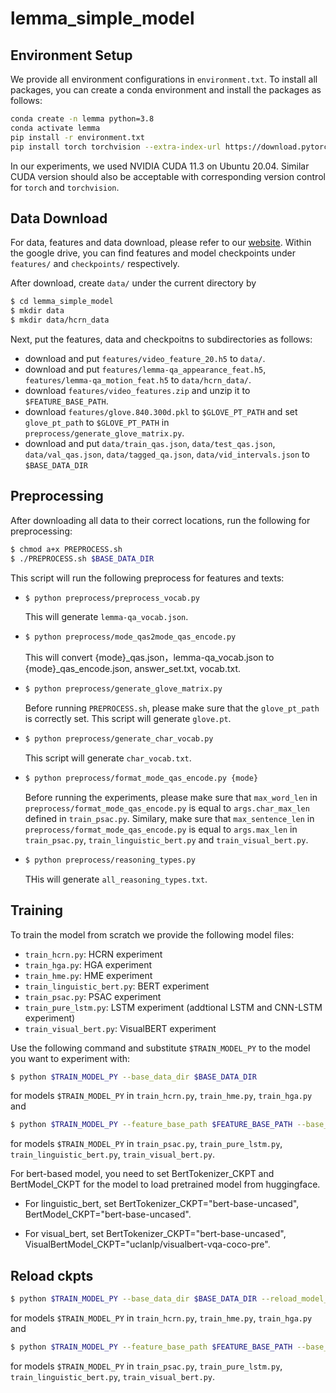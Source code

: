 # lemma_simple_model

## Environment Setup
We provide all environment configurations in ``environment.txt``. To install all packages, you can create a conda environment and install the packages as follows: 
```bash
conda create -n lemma python=3.8
conda activate lemma
pip install -r environment.txt
pip install torch torchvision --extra-index-url https://download.pytorch.org/whl/cu113 
```
In our experiments, we used NVIDIA CUDA 11.3 on Ubuntu 20.04. Similar CUDA version should also be acceptable with corresponding version control for ``torch`` and ``torchvision``.

## Data Download
For data, features and data download, please refer to our [website](https://sites.google.com/view/egotaskqa). Within the google drive, you can find features and model checkpoints under ``features/`` and ``checkpoints/`` respectively.

After download, create ``data/`` under the current directory by
```bash
$ cd lemma_simple_model
$ mkdir data
$ mkdir data/hcrn_data
```
Next, put the features, data and checkpoitns to subdirectories as follows:
+ download and put ``features/video_feature_20.h5`` to ``data/``.
+ download and put ``features/lemma-qa_appearance_feat.h5``, ``features/lemma-qa_motion_feat.h5`` to ``data/hcrn_data/``.
+ download ``features/video_features.zip`` and unzip it to ``$FEATURE_BASE_PATH``.
+ download ``features/glove.840.300d.pkl`` to ``$GLOVE_PT_PATH`` and set ``glove_pt_path`` to ``$GLOVE_PT_PATH`` in ``preprocess/generate_glove_matrix.py``.
+ download and put ``data/train_qas.json``, ``data/test_qas.json``, ``data/val_qas.json``, ``data/tagged_qa.json``, ``data/vid_intervals.json`` to ``$BASE_DATA_DIR``

## Preprocessing
After downloading all data to their correct locations, run the following for preprocessing:
```bash
$ chmod a+x PREPROCESS.sh
$ ./PREPROCESS.sh $BASE_DATA_DIR
```
This script will run the following preprocess for features and texts:
  - ```bash
    $ python preprocess/preprocess_vocab.py
    ```
    This will generate ``lemma-qa_vocab.json``.
  - ```bash
    $ python preprocess/mode_qas2mode_qas_encode.py
    ```
    This will convert {mode}_qas.json，lemma-qa_vocab.json to {mode}_qas_encode.json, answer_set.txt, vocab.txt.
  - ```bash
    $ python preprocess/generate_glove_matrix.py
    ```
    Before running ``PREPROCESS.sh``, please make sure that the ``glove_pt_path`` is correctly set. This script will generate ``glove.pt``.
  - ```bash
    $ python preprocess/generate_char_vocab.py
    ```
    This script will generate ``char_vocab.txt``.
    
  - ```bash
    $ python preprocess/format_mode_qas_encode.py {mode}
    ```
    Before running the experiments, please make sure that ``max_word_len`` in ``preprocess/format_mode_qas_encode.py`` is equal to ``args.char_max_len`` defined in ``train_psac.py``. Similary, make sure that ``max_sentence_len`` in ``preprocess/format_mode_qas_encode.py`` is equal to ``args.max_len`` in ``train_psac.py``, ``train_linguistic_bert.py`` and ``train_visual_bert.py``.
    
  - ```bash
    $ python preprocess/reasoning_types.py
    ```
    THis will generate ``all_reasoning_types.txt``.


## Training

To train the model from scratch we provide the following model files:
 - ``train_hcrn.py``: HCRN experiment
 - ``train_hga.py``: HGA experiment
 - ``train_hme.py``: HME experiment
 - ``train_linguistic_bert.py``: BERT experiment
 - ``train_psac.py``: PSAC experiment
 - ``train_pure_lstm.py``: LSTM experiment (addtional LSTM and CNN-LSTM experiment)
 - ``train_visual_bert.py``: VisualBERT experiment

Use the following command and substitute ``$TRAIN_MODEL_PY`` to the model you want to experiment with:
```bash
$ python $TRAIN_MODEL_PY --base_data_dir $BASE_DATA_DIR
```
for models ``$TRAIN_MODEL_PY`` in ``train_hcrn.py``, ``train_hme.py``, ``train_hga.py`` and 

```bash
$ python $TRAIN_MODEL_PY --feature_base_path $FEATURE_BASE_PATH --base_data_dir $BASE_DATA_DIR
```
for models ``$TRAIN_MODEL_PY`` in ``train_psac.py``, ``train_pure_lstm.py``, ``train_linguistic_bert.py``, ``train_visual_bert.py``.


For bert-based model, you need to set BertTokenizer_CKPT and BertModel_CKPT for the model to load pretrained model from huggingface.
+ For linguistic_bert, set BertTokenizer_CKPT="bert-base-uncased", BertModel_CKPT="bert-base-uncased".

+ For visual_bert, set BertTokenizer_CKPT="bert-base-uncased", VisualBertModel_CKPT="uclanlp/visualbert-vqa-coco-pre".

## Reload ckpts


```bash
$ python $TRAIN_MODEL_PY --base_data_dir $BASE_DATA_DIR --reload_model_path $RELOAD_MODEL_PATH
```
for models ``$TRAIN_MODEL_PY`` in ``train_hcrn.py``, ``train_hme.py``, ``train_hga.py`` and 

```bash
$ python $TRAIN_MODEL_PY --feature_base_path $FEATURE_BASE_PATH --base_data_dir $BASE_DATA_DIR --reload_model_path $RELOAD_MODEL_PATH
```
for models ``$TRAIN_MODEL_PY`` in ``train_psac.py``, ``train_pure_lstm.py``, ``train_linguistic_bert.py``, ``train_visual_bert.py``.
